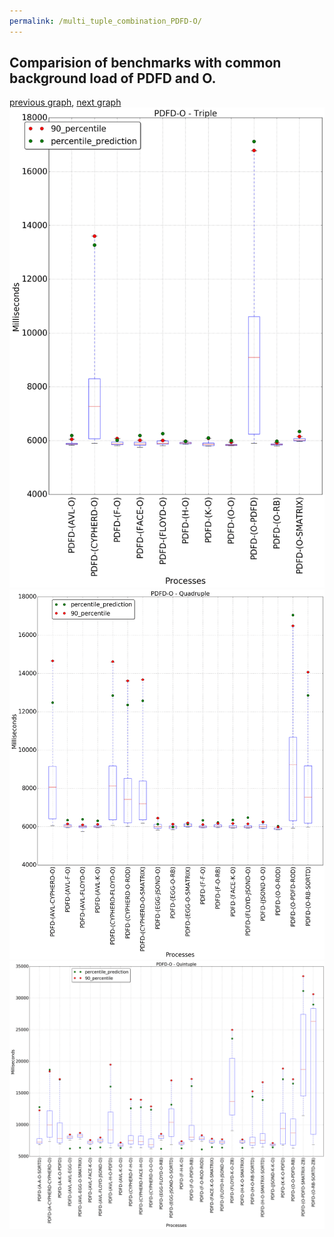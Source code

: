 ```yaml
---
permalink: /multi_tuple_combination_PDFD-O/
---
```



## Comparision of benchmarks with common background load of PDFD and O.

[previous graph](../multi_tuple_combination_PDFD-K/), [next graph](../multi_tuple_combination_PDFD-PDFD/)
![graph figure](./images/triple/PDFD/PDFD-O_box.png)![graph figure](./images/quadruple/PDFD/PDFD-O_box.png)![graph figure](./images/quintuple/PDFD/PDFD-O_box.png)